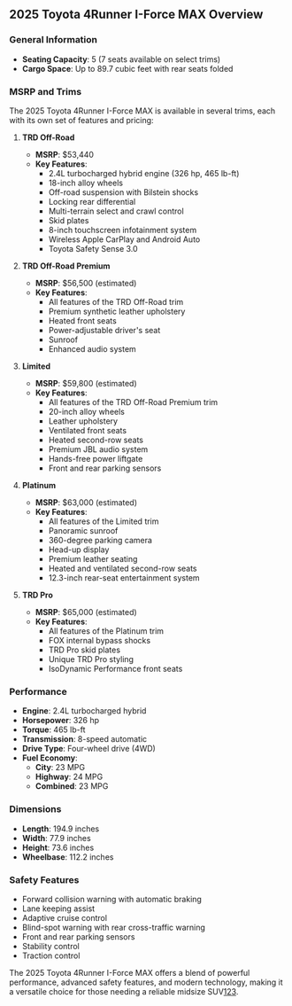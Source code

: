 ## 2025 Toyota 4Runner I-Force MAX Overview

### General Information
- **Seating Capacity**: 5 (7 seats available on select trims)
- **Cargo Space**: Up to 89.7 cubic feet with rear seats folded

### MSRP and Trims
The 2025 Toyota 4Runner I-Force MAX is available in several trims, each with its own set of features and pricing:

1. **TRD Off-Road**
   - **MSRP**: $53,440
   - **Key Features**:
     - 2.4L turbocharged hybrid engine (326 hp, 465 lb-ft)
     - 18-inch alloy wheels
     - Off-road suspension with Bilstein shocks
     - Locking rear differential
     - Multi-terrain select and crawl control
     - Skid plates
     - 8-inch touchscreen infotainment system
     - Wireless Apple CarPlay and Android Auto
     - Toyota Safety Sense 3.0

2. **TRD Off-Road Premium**
   - **MSRP**: $56,500 (estimated)
   - **Key Features**:
     - All features of the TRD Off-Road trim
     - Premium synthetic leather upholstery
     - Heated front seats
     - Power-adjustable driver's seat
     - Sunroof
     - Enhanced audio system

3. **Limited**
   - **MSRP**: $59,800 (estimated)
   - **Key Features**:
     - All features of the TRD Off-Road Premium trim
     - 20-inch alloy wheels
     - Leather upholstery
     - Ventilated front seats
     - Heated second-row seats
     - Premium JBL audio system
     - Hands-free power liftgate
     - Front and rear parking sensors

4. **Platinum**
   - **MSRP**: $63,000 (estimated)
   - **Key Features**:
     - All features of the Limited trim
     - Panoramic sunroof
     - 360-degree parking camera
     - Head-up display
     - Premium leather seating
     - Heated and ventilated second-row seats
     - 12.3-inch rear-seat entertainment system

5. **TRD Pro**
   - **MSRP**: $65,000 (estimated)
   - **Key Features**:
     - All features of the Platinum trim
     - FOX internal bypass shocks
     - TRD Pro skid plates
     - Unique TRD Pro styling
     - IsoDynamic Performance front seats

### Performance
- **Engine**: 2.4L turbocharged hybrid
- **Horsepower**: 326 hp
- **Torque**: 465 lb-ft
- **Transmission**: 8-speed automatic
- **Drive Type**: Four-wheel drive (4WD)
- **Fuel Economy**: 
  - **City**: 23 MPG
  - **Highway**: 24 MPG
  - **Combined**: 23 MPG

### Dimensions
- **Length**: 194.9 inches
- **Width**: 77.9 inches
- **Height**: 73.6 inches
- **Wheelbase**: 112.2 inches

### Safety Features
- Forward collision warning with automatic braking
- Lane keeping assist
- Adaptive cruise control
- Blind-spot warning with rear cross-traffic warning
- Front and rear parking sensors
- Stability control
- Traction control

The 2025 Toyota 4Runner I-Force MAX offers a blend of powerful performance, advanced safety features, and modern technology, making it a versatile choice for those needing a reliable midsize SUV[1](https://www.toyota.com/4runner/features/)[2](https://www.clublexus.com/wp-content/uploads/2024/12/2025_Toyota_4Runner_Product_Information.pdf)[3](https://www.motortrend.com/news/2025-toyota-4runner-price-msrp-trim-levels/).